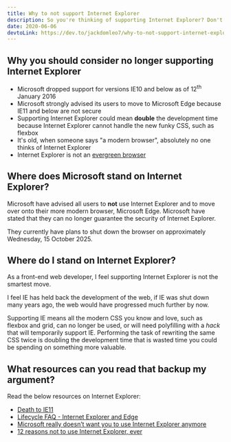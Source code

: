 ```yaml
---
title: Why to not support Internet Explorer
description: So you're thinking of supporting Internet Explorer? Don't.
date: 2020-06-06
devtoLink: https://dev.to/jackdomleo7/why-to-not-support-internet-explorer-3f8h
---
```


## Why you should consider no longer supporting Internet Explorer

- Microsoft dropped support for versions IE10 and below as of <time datetime="2016-01-12">12<sup>th</sup> January 2016</time>
- Microsoft strongly advised its users to move to Microsoft Edge because IE11 and below are not secure
- Supporting Internet Explorer could mean **double** the development time because Internet Explorer cannot handle the new funky CSS, such as flexbox
- It's old, when someone says "a modern browser", absolutely no one thinks of Internet Explorer
- Internet Explorer is not an [evergreen browser](https://www.techopedia.com/definition/31094/evergreen-browser)

## Where does Microsoft stand on Internet Explorer?

Microsoft have advised all users to **not** use Internet Explorer and to move over onto their more modern browser, Microsoft Edge. Microsoft have stated that they can no longer guarantee the security of Internet Explorer.

They currently have plans to shut down the browser on approximately <time datetime="2025-10-15">Wednesday, 15 October 2025</time>.

## Where do I stand on Internet Explorer?

As a front-end web developer, I feel supporting Internet Explorer is not the smartest move.

I feel IE has held back the development of the web, if IE was shut down many years ago, the web would have progressed much further by now.

Supporting IE means all the modern CSS you know and love, such as flexbox and grid, can no longer be used, or will need polyfilling with a <em>hack</em> that will temporarily support IE. Performing the task of rewriting the same CSS twice is doubling the development time that is wasted time you could be spending on something more valuable.

## What resources can you read that backup my argument?

Read the below resources on Internet Explorer:
- [Death to IE11](https://death-to-ie11.com)
- [Lifecycle FAQ - Internet Explorer and Edge](https://docs.microsoft.com/en-us/lifecycle/faq/internet-explorer-microsoft-edge)
- [Microsoft really doesn’t want you to use Internet Explorer anymore](https://www.theverge.com/2019/2/8/18216767/microsoft-internet-explorer-warning-compatibility-solution)
- [12 reasons not to use Internet Explorer, ever](https://www.computerworld.com/article/2470270/12-reasons-not-to-use-internet-explorer--ever.html)